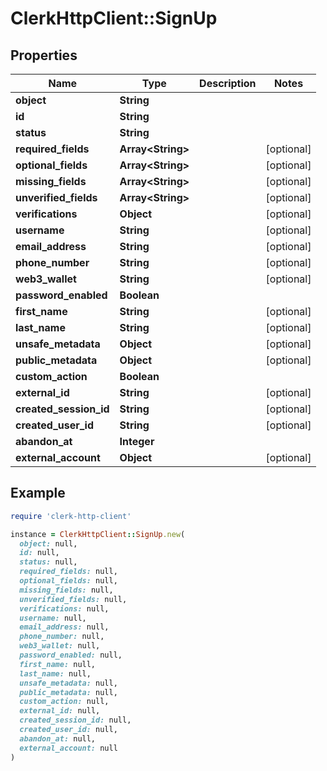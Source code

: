 # ClerkHttpClient::SignUp

## Properties

| Name | Type | Description | Notes |
| ---- | ---- | ----------- | ----- |
| **object** | **String** |  |  |
| **id** | **String** |  |  |
| **status** | **String** |  |  |
| **required_fields** | **Array&lt;String&gt;** |  | [optional] |
| **optional_fields** | **Array&lt;String&gt;** |  | [optional] |
| **missing_fields** | **Array&lt;String&gt;** |  | [optional] |
| **unverified_fields** | **Array&lt;String&gt;** |  | [optional] |
| **verifications** | **Object** |  | [optional] |
| **username** | **String** |  | [optional] |
| **email_address** | **String** |  | [optional] |
| **phone_number** | **String** |  | [optional] |
| **web3_wallet** | **String** |  | [optional] |
| **password_enabled** | **Boolean** |  |  |
| **first_name** | **String** |  | [optional] |
| **last_name** | **String** |  | [optional] |
| **unsafe_metadata** | **Object** |  | [optional] |
| **public_metadata** | **Object** |  | [optional] |
| **custom_action** | **Boolean** |  |  |
| **external_id** | **String** |  | [optional] |
| **created_session_id** | **String** |  | [optional] |
| **created_user_id** | **String** |  | [optional] |
| **abandon_at** | **Integer** |  |  |
| **external_account** | **Object** |  | [optional] |

## Example

```ruby
require 'clerk-http-client'

instance = ClerkHttpClient::SignUp.new(
  object: null,
  id: null,
  status: null,
  required_fields: null,
  optional_fields: null,
  missing_fields: null,
  unverified_fields: null,
  verifications: null,
  username: null,
  email_address: null,
  phone_number: null,
  web3_wallet: null,
  password_enabled: null,
  first_name: null,
  last_name: null,
  unsafe_metadata: null,
  public_metadata: null,
  custom_action: null,
  external_id: null,
  created_session_id: null,
  created_user_id: null,
  abandon_at: null,
  external_account: null
)
```

